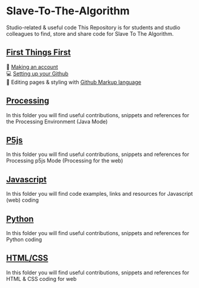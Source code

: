 # Slave-To-The-Algorithm
Studio-related & useful code
This Repository is for students and studio colleagues to find, store and share code for Slave To The Algorithm.

## [First Things First](FAQ_start.md)
:bust_in_silhouette: [Making an account](https://github.com/)<br/>
:computer: [Setting up your Github](https://docs.github.com/en/github/getting-started-with-github) <br/>
:man_dancing: Editing pages & styling with [Github Markup language](https://guides.github.com/features/mastering-markdown/)

## <a href="https://github.com/karenanndonnachie/Slave-To-The-Algorithm/tree/master/Processing">Processing</a>
In this folder you will find useful contributions, snippets and references for the Processing Environment (Java Mode)

## [P5js](P5js/)
In this folder you will find useful contributions, snippets and references for Processing p5js Mode (Processing for the web)

## [Javascript](Javascript/)
In this folder you will find code examples, links and resources for Javascript (web) coding

## [Python](Python/)
In this folder you will find useful contributions, snippets and references for Python coding

## [HTML/CSS](HTML_CSS)
In this folder you will find useful contributions, snippets and references for HTML & CSS coding for web
